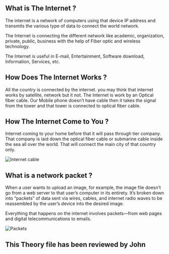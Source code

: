 ## What is The Internet ?

The internet is a network of computers using that device IP address and transmits the various type of data to connect the world network. 

The Internet is connecting the different network like academic, organization, private, public, business with the help of Fiber optic and wireless technology.

The Internet is useful in E-mail, Entertainment, Software download, Information, Services, etc.

## How Does The Internet Works ?

All the country is connected by the internet. you may think that internet works by satellite, network but it not. The Internet is work by an Optical fiber cable. Our Mobile phone doesn’t have cable then it takes the signal from the tower and that tower is connected to optical fiber cable.

## How The Internet Come to You ?

Internet coming to your home before that it will pass through tier company. That company is laid down the optical fiber cable or submarine cable inside the sea all over the world. That will connect the main city of that country only.

![Internet cable](https://cio-mag.com/wp-content/uploads/2020/04/fibre-optique-1.jpg)

## What is a network packet ?

When a user wants to upload an image, for example, the image file doesn’t go from a web server to that user’s computer in its entirety. It’s broken down into “packets” of data sent via wires, cables, and internet radio waves to be reassembled by the user’s device into the desired image. 

Everything that happens on the internet involves packets—from web pages and digital telecommunications to emails. 

![Packets](https://images.theconversation.com/files/144159/original/image-20161102-27243-16lfquc.jpg?ixlib=rb-1.1.0&q=45&auto=format&w=754&fit=clip)

## This Theory file has been reviewed by John
